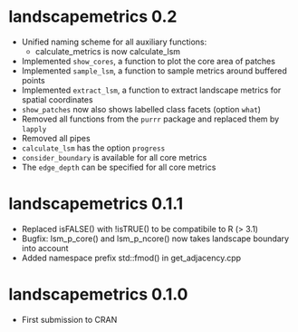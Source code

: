 # landscapemetrics 0.2

* Unified naming scheme for all auxiliary functions:
    * calculate_metrics is now calculate_lsm
* Implemented `show_cores`, a function to plot the core area of patches
* Implemented `sample_lsm`, a function to sample metrics around buffered points
* Implemented `extract_lsm`, a function to extract landscape metrics for spatial coordinates
* `show_patches` now also shows labelled class facets (option `what`)
* Removed all functions from the `purrr` package and replaced them by `lapply`
* Removed all pipes
* `calculate_lsm` has the option `progress`
* `consider_boundary` is available for all core metrics
* The `edge_depth` can be specified for all core metrics

# landscapemetrics 0.1.1

* Replaced isFALSE() with !isTRUE() to be compatibile to R (> 3.1)
* Bugfix: lsm_p_core() and lsm_p_ncore() now takes landscape boundary into account
* Added namespace prefix std::fmod() in get_adjacency.cpp

# landscapemetrics 0.1.0

* First submission to CRAN

